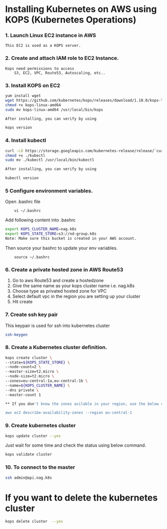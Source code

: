 # Installing Kubernetes on AWS using KOPS (Kubernetes Operations)

### 1. Launch Linux EC2 instance in AWS
    This EC2 is used as a KOPS server.
### 2. Create and attach IAM role to EC2 Instance.
	Kops need permissions to access
		S3, EC2, VPC, Route53, Autoscaling, etc..
### 3. Install KOPS on EC2
```sh
yum install wget
wget https://github.com/kubernetes/kops/releases/download/1.10.0/kops-linux-amd64
chmod +x kops-linux-amd64
sudo mv kops-linux-amd64 /usr/local/bin/kops

After installing, you can verify by using

kops version 
```

### 4. Install kubectl
```sh
curl -LO https://storage.googleapis.com/kubernetes-release/release/`curl -s https://storage.googleapis.com/kubernetes-release/release/stable.txt`/bin/linux/amd64/kubectl
chmod +x ./kubectl
sudo mv ./kubectl /usr/local/bin/kubectl

After installing, you can verify by using

kubectl version 
```
### 5 Configure environment variables.
Open .bashrc file 
```
	vi ~/.bashrc
```
Add following content into .bashrc
```sh
export KOPS_CLUSTER_NAME=nag.k8s
export KOPS_STATE_STORE=s3://nd-group.k8s
Note: Make sure this bucket is created in your AWS account.
```
Then source your bashrc to update your env variables.
```
	source ~/.bashrc
```
### 6. Create a private hosted zone in AWS Route53
 1. Go to aws Route53 and create a hostedzone
 2. Give the same name as your kops cluster name i.e. nag.k8s
 3. Choose type as privated hosted zone for VPC
 4. Select default vpc in the region you are setting up your cluster
 5. Hit create


### 7. Create ssh key pair
This keypair is used for ssh into kubernetes cluster

```sh
ssh-keygen
```

### 8. Create a Kubernetes cluster definition.
```sh
kops create cluster \
--state=${KOPS_STATE_STORE} \
--node-count=2 \
--master-size=t2.micro \
--node-size=t2.micro \
--zones=eu-central-1a,eu-central-1b \
--name=${KOPS_CLUSTER_NAME} \
--dns private \
--master-count 1

** If you don't know the zones avilable in your region, use the below command.

aws ec2 describe-availability-zones --region eu-central-1

```

### 9. Create kubernetes cluster

```sh
kops update cluster --yes
```
Just wait for some time and check the status using below command.

```sh
kops validate cluster
```
### 10. To connect to the master
```sh
ssh admin@api.nag.k8s
```
# If you want to delete the kubernetes cluster
```sh
kops delete cluster  --yes
```